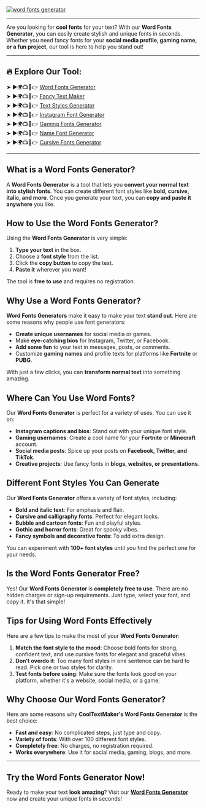 [![word fonts generator](https://blogger.googleusercontent.com/img/b/R29vZ2xl/AVvXsEgFPDhRwta1WDZ755-sUTnLu2NXl5oi_aDatNsM1PwcCQZHsvYzKxdH0X3K_Zozaka1osvZ2v5NC1CCtTSJKODzOralgGXBIoPjIkh3NSFAWU7zulucsteS144Q-ZbEb4FQRdMr2SrGz6VOy3HEl2yyS6m5xjjowb-TmBQpZYbS_PPaK7x7ucNzb2GZvCFr/w640-h476-rw/Cool%20Text%20Maker.webp)](https://www.cooltextmaker.com/)

---

Are you looking for **cool fonts** for your text? With our **Word Fonts Generator**, you can easily create stylish and unique fonts in seconds. Whether you need fancy fonts for your **social media profile, gaming name, or a fun project**, our tool is here to help you stand out!

---

## 🔥 **Explore Our Tool:**
➤ ►🌍📺📱👉 [Word Fonts Generator](https://www.cooltextmaker.com/)  
➤ ►🌍📺📱👉 [Fancy Text Maker](https://www.cooltextmaker.com/)  
➤ ►🌍📺📱👉 [Text Styles Generator](https://www.cooltextmaker.com/)  
➤ ►🌍📺📱👉 [Instagram Font Generator](https://www.cooltextmaker.com/)  
➤ ►🌍📺📱👉 [Gaming Fonts Generator](https://www.cooltextmaker.com/)  
➤ ►🌍📺📱👉 [Name Font Generator](https://www.cooltextmaker.com/)  
➤ ►🌍📺📱👉 [Cursive Fonts Generator](https://www.cooltextmaker.com/)  

---

## **What is a Word Fonts Generator?**

A **Word Fonts Generator** is a tool that lets you **convert your normal text into stylish fonts**. You can create different font styles like **bold, cursive, italic, and more**. Once you generate your text, you can **copy and paste it anywhere** you like.

## **How to Use the Word Fonts Generator?**

Using the **Word Fonts Generator** is very simple:
1. **Type your text** in the box.
2. Choose a **font style** from the list.
3. Click the **copy button** to copy the text.
4. **Paste it** wherever you want!

The tool is **free to use** and requires no registration.

## **Why Use a Word Fonts Generator?**

**Word Fonts Generators** make it easy to make your text **stand out**. Here are some reasons why people use font generators:

- **Create unique usernames** for social media or games.
- Make **eye-catching bios** for Instagram, Twitter, or Facebook.
- **Add some fun** to your text in messages, posts, or comments.
- Customize **gaming names** and profile texts for platforms like **Fortnite** or **PUBG**.

With just a few clicks, you can **transform normal text** into something amazing.

## **Where Can You Use Word Fonts?**

Our **Word Fonts Generator** is perfect for a variety of uses. You can use it on:
- **Instagram captions and bios**: Stand out with your unique font style.
- **Gaming usernames**: Create a cool name for your **Fortnite** or **Minecraft** account.
- **Social media posts**: Spice up your posts on **Facebook, Twitter, and TikTok**.
- **Creative projects**: Use fancy fonts in **blogs, websites, or presentations**.

## **Different Font Styles You Can Generate**

Our **Word Fonts Generator** offers a variety of font styles, including:
- **Bold and italic text**: For emphasis and flair.
- **Cursive and calligraphy fonts**: Perfect for elegant looks.
- **Bubble and cartoon fonts**: Fun and playful styles.
- **Gothic and horror fonts**: Great for spooky vibes.
- **Fancy symbols and decorative fonts**: To add extra design.

You can experiment with **100+ font styles** until you find the perfect one for your needs.

## **Is the Word Fonts Generator Free?**

Yes! Our **Word Fonts Generator** is **completely free to use**. There are no hidden charges or sign-up requirements. Just type, select your font, and copy it. It's that simple!

## **Tips for Using Word Fonts Effectively**

Here are a few tips to make the most of your **Word Fonts Generator**:
1. **Match the font style to the mood**: Choose bold fonts for strong, confident text, and use cursive fonts for elegant and graceful vibes.
2. **Don’t overdo it**: Too many font styles in one sentence can be hard to read. Pick one or two styles for clarity.
3. **Test fonts before using**: Make sure the fonts look good on your platform, whether it's a website, social media, or a game.

## **Why Choose Our Word Fonts Generator?**

Here are some reasons why **CoolTextMaker's Word Fonts Generator** is the best choice:
- **Fast and easy**: No complicated steps, just type and copy.
- **Variety of fonts**: With over 100 different font styles.
- **Completely free**: No charges, no registration required.
- **Works everywhere**: Use it for social media, gaming, blogs, and more.

---

## **Try the Word Fonts Generator Now!**

Ready to make your text **look amazing**? Visit our **[Word Fonts Generator](https://www.cooltextmaker.com/)** now and create your unique fonts in seconds!
